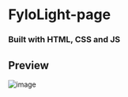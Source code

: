# FyloLight-page
### Built with HTML, CSS and JS

## Preview
![image](https://github.com/user-attachments/assets/0bf76a07-54b3-4132-84f5-bb2102b2b271)
